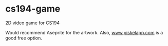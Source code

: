 # cs194-game
2D video game for CS194

Would recommend Aseprite for the artwork.
Also, www.piskelapp.com is a good free option.
